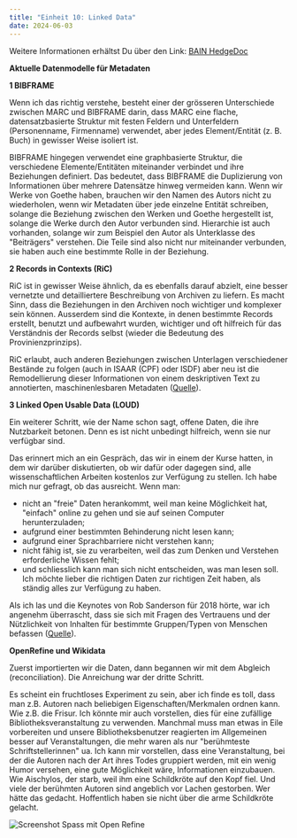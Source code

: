 ```yaml
---
title: "Einheit 10: Linked Data"
date: 2024-06-03
---
```

Weitere Informationen erhältst Du über den Link: 
<a href="https://pad.gwdg.de/KY1DbBllTM2UC4C3CTNy5w#">BAIN HedgeDoc</a>

**Aktuelle Datenmodelle für Metadaten**

**1 BIBFRAME**

Wenn ich das richtig verstehe, besteht einer der grösseren Unterschiede zwischen MARC und BIBFRAME darin, dass MARC eine flache, datensatzbasierte Struktur mit festen Feldern und Unterfeldern (Personenname, Firmenname) verwendet, aber jedes Element/Entität (z. B. Buch) in gewisser Weise isoliert ist. 

BIBFRAME hingegen verwendet eine graphbasierte Struktur, die verschiedene Elemente/Entitäten miteinander verbindet und ihre Beziehungen definiert. Das bedeutet, dass BIBFRAME die Duplizierung von Informationen über mehrere Datensätze hinweg vermeiden kann. Wenn wir Werke von Goethe haben, brauchen wir den Namen des Autors nicht zu wiederholen, wenn wir Metadaten über jede einzelne Entität schreiben, solange die Beziehung zwischen den Werken und Goethe hergestellt ist, solange die Werke durch den Autor verbunden sind. Hierarchie ist auch vorhanden, solange wir zum Beispiel den Autor als Unterklasse des "Beiträgers" verstehen. Die Teile sind also nicht nur miteinander verbunden, sie haben auch eine bestimmte Rolle in der Beziehung.

**2 Records in Contexts (RiC)**

RiC ist in gewisser Weise ähnlich, da es ebenfalls darauf abzielt, eine besser vernetzte und detailliertere Beschreibung von Archiven zu liefern. Es macht Sinn, dass die Beziehungen in den Archiven noch wichtiger und komplexer sein können. Ausserdem sind die Kontexte, in denen bestimmte Records erstellt, benutzt und aufbewahrt wurden, wichtiger und oft hilfreich für das Verständnis der Records selbst (wieder die Bedeutung des Provinienzprinzips).

RiC erlaubt, auch anderen Beziehungen zwischen Unterlagen verschiedener Bestände zu folgen (auch in ISAAR (CPF) oder ISDF) aber neu ist die Remodellierung dieser Informationen von einem deskriptiven Text zu annotierten, maschinenlesbaren Metadaten (<a href="https://archivwelt.hypotheses.org/1982">Quelle</a>).

**3 Linked Open Usable Data (LOUD)**

Ein weiterer Schritt, wie der Name schon sagt, offene Daten, die ihre Nutzbarkeit betonen. Denn es ist nicht unbedingt hilfreich, wenn sie nur verfügbar sind. 

Das erinnert mich an ein Gespräch, das wir in einem der Kurse hatten, in dem wir darüber diskutierten, ob wir dafür oder dagegen sind, alle wissenschaftlichen Arbeiten kostenlos zur Verfügung zu stellen. Ich habe mich nur gefragt, ob das ausreicht. Wenn man:
- nicht an "freie" Daten herankommt, weil man keine Möglichkeit hat, "einfach" online zu gehen und sie auf seinen Computer herunterzuladen;
- aufgrund einer bestimmten Behinderung nicht lesen kann;
- aufgrund einer Sprachbarriere nicht verstehen kann;
- nicht fähig ist, sie zu verarbeiten, weil das zum Denken und Verstehen erforderliche Wissen fehlt;
- und schliesslich kann man sich nicht entscheiden, was man lesen soll. Ich möchte lieber die richtigen Daten zur richtigen Zeit haben, als ständig alles zur Verfügung zu haben.

 Als ich las und die Keynotes von Rob Sanderson für 2018 hörte, war ich angenehm überrascht, dass sie sich mit Fragen des Vertrauens und der Nützlichkeit von Inhalten für bestimmte Gruppen/Typen von Menschen befassen (<a href=" https://linked.art/loud/">Quelle<a>).

**OpenRefine und Wikidata**

Zuerst importierten wir die Daten, dann begannen wir mit dem Abgleich (reconciliation). Die Anreichung war der dritte Schritt. 

Es scheint ein fruchtloses Experiment zu sein, aber ich finde es toll, dass man z.B. Autoren nach beliebigen Eigenschaften/Merkmalen ordnen kann. Wie z.B. die Frisur. Ich könnte mir auch vorstellen, dies für eine zufällige Bibliotheksveranstaltung zu verwenden. Manchmal muss man etwas in Eile vorbereiten und unsere Bibliotheksbenutzer reagierten im Allgemeinen besser auf Veranstaltungen, die mehr waren als nur "berühmteste Schriftstellerinnen" ua. Ich kann mir vorstellen, dass eine Veranstaltung, bei der die Autoren nach der Art ihres Todes gruppiert werden, mit ein wenig Humor versehen, eine gute Möglichkeit wäre, Informationen einzubauen. 
Wie Aischylos, der starb, weil ihm eine Schildkröte auf den Kopf fiel. Und viele der berühmten Autoren sind angeblich vor Lachen gestorben. Wer hätte das gedacht. Hoffentlich haben sie nicht über die arme Schildkröte gelacht.

<img src="/BAIN_lerntagebuch/docs/assets/images//15_Screenshot_2024_06_6.png" alt="Screenshot Spass mit Open Refine">
 

